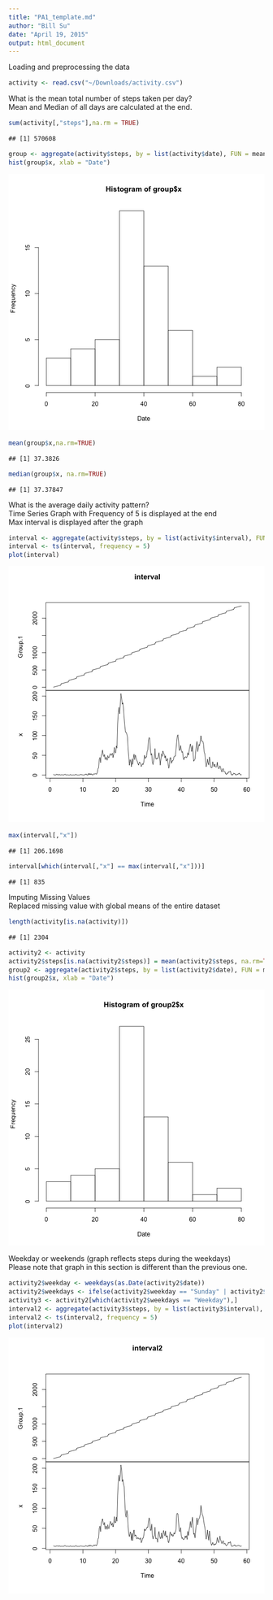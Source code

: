 ```yaml
---
title: "PA1_template.md"
author: "Bill Su"
date: "April 19, 2015"
output: html_document
---
```


Loading and preprocessing the data


```r
activity <- read.csv("~/Downloads/activity.csv")
```

What is the mean total number of steps taken per day?  
Mean and Median of all days are calculated at the end.   

```r
sum(activity[,"steps"],na.rm = TRUE)
```

```
## [1] 570608
```

```r
group <- aggregate(activity$steps, by = list(activity$date), FUN = mean)
hist(group$x, xlab = "Date")
```

![plot of chunk unnamed-chunk-2](figure/unnamed-chunk-2-1.png) 

```r
mean(group$x,na.rm=TRUE)
```

```
## [1] 37.3826
```

```r
median(group$x, na.rm=TRUE)
```

```
## [1] 37.37847
```

What is the average daily activity pattern?  
Time Series Graph with Frequency of 5 is displayed at the end  
Max interval is displayed after the graph  

```r
interval <- aggregate(activity$steps, by = list(activity$interval), FUN = mean,na.rm=TRUE)
interval <- ts(interval, frequency = 5)
plot(interval)
```

![plot of chunk unnamed-chunk-3](figure/unnamed-chunk-3-1.png) 

```r
max(interval[,"x"])
```

```
## [1] 206.1698
```

```r
interval[which(interval[,"x"] == max(interval[,"x"]))]
```

```
## [1] 835
```

Imputing Missing Values  
Replaced missing value with global means of the entire dataset  

```r
length(activity[is.na(activity)])
```

```
## [1] 2304
```

```r
activity2 <- activity
activity2$steps[is.na(activity2$steps)] = mean(activity2$steps, na.rm=TRUE)
group2 <- aggregate(activity2$steps, by = list(activity2$date), FUN = mean)
hist(group2$x, xlab = "Date")
```

![plot of chunk unnamed-chunk-4](figure/unnamed-chunk-4-1.png) 

Weekday or weekends (graph reflects steps during the weekdays)  
Please note that graph in this section is different than the previous one.   

```r
activity2$weekday <- weekdays(as.Date(activity2$date))
activity2$weekdays <- ifelse(activity2$weekday == "Sunday" | activity2$weekday == "Saturday","Weekend", "Weekday")
activity3 <- activity2[which(activity2$weekdays == "Weekday"),]
interval2 <- aggregate(activity3$steps, by = list(activity3$interval), FUN = mean,na.rm=TRUE)
interval2 <- ts(interval2, frequency = 5)
plot(interval2)
```

![plot of chunk unnamed-chunk-5](figure/unnamed-chunk-5-1.png) 
